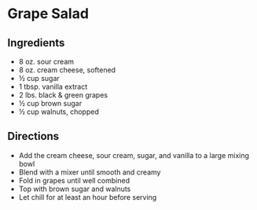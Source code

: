 # Grape Salad

## Ingredients

- 8 oz. sour cream
- 8 oz. cream cheese, softened
- ½ cup sugar
- 1 tbsp. vanilla extract
- 2 lbs. black & green grapes
- ½ cup brown sugar
- ½ cup walnuts, chopped

## Directions

- Add the cream cheese, sour cream, sugar, and vanilla to a large mixing bowl
- Blend with a mixer until smooth and creamy
- Fold in grapes until well combined
- Top with brown sugar and walnuts
- Let chill for at least an hour before serving
